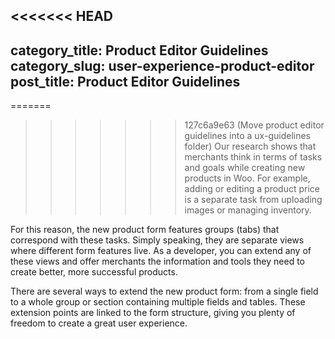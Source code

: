 <<<<<<< HEAD
---
category_title: Product Editor Guidelines
category_slug: user-experience-product-editor
post_title: Product Editor Guidelines
---

=======
>>>>>>> 127c6a9e63 (Move product editor guidelines into a ux-guidelines folder)
Our research shows that merchants think in terms of tasks and goals while creating new products in Woo. For example, adding or editing a product price is a separate task from uploading images or managing inventory.

For this reason, the new product form features groups (tabs) that correspond with these tasks. Simply speaking, they are separate views where different form features live. As a developer, you can extend any of these views and offer merchants the information and tools they need to create better, more successful products.

There are several ways to extend the new product form: from a single field to a whole group or section containing multiple fields and tables. These extension points are linked to the form structure, giving you plenty of freedom to create a great user experience.
